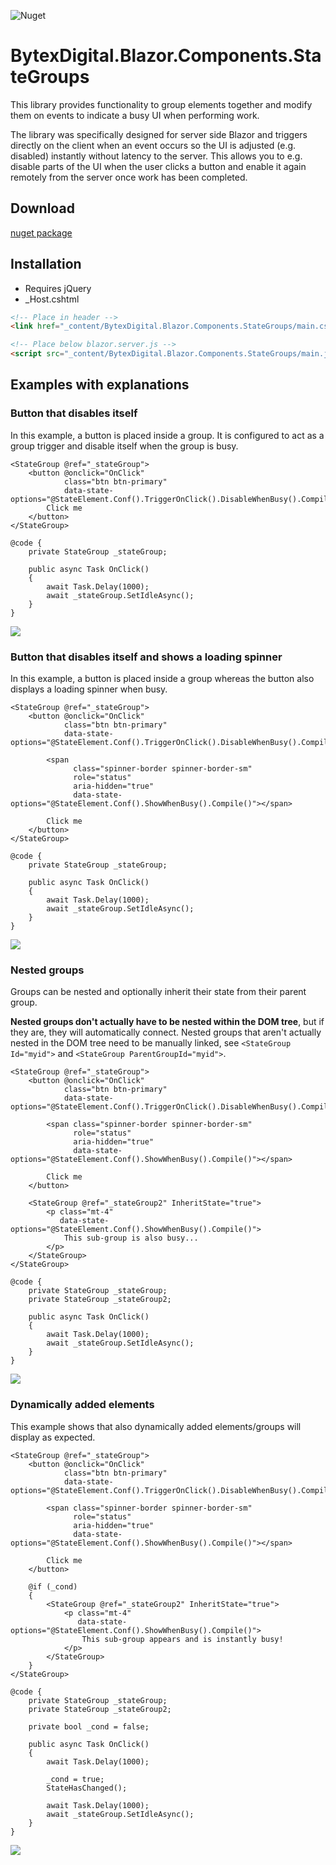 ![Nuget](https://img.shields.io/nuget/vpre/BytexDigital.Blazor.Components.StateGroups.svg?style=flat-square)

# BytexDigital.Blazor.Components.StateGroups

This library provides functionality to group elements together and modify them on events to indicate a busy UI when performing work.

The library was specifically designed for server side Blazor and triggers directly on the client when an event occurs
so the UI is adjusted (e.g. disabled) instantly without latency to the server. This allows you to e.g. disable parts of the UI when the user
clicks a button and enable it again remotely from the server once work has been completed.

## Download
[nuget package](https://www.nuget.org/packages/BytexDigital.Blazor.Components.StateGroups/)

## Installation

- Requires jQuery
- \_Host.cshtml

```html
<!-- Place in header -->
<link href="_content/BytexDigital.Blazor.Components.StateGroups/main.css" rel="stylesheet" />

<!-- Place below blazor.server.js -->
<script src="_content/BytexDigital.Blazor.Components.StateGroups/main.js"></script>
```

## Examples with explanations

### Button that disables itself

In this example, a button is placed inside a group. It is configured to act as a group trigger and disable itself when the group is busy.

```cshtml
<StateGroup @ref="_stateGroup">
    <button @onclick="OnClick"
            class="btn btn-primary"
            data-state-options="@StateElement.Conf().TriggerOnClick().DisableWhenBusy().Compile()">
        Click me
    </button>
</StateGroup>

@code {
    private StateGroup _stateGroup;

    public async Task OnClick()
    {
        await Task.Delay(1000);
        await _stateGroup.SetIdleAsync();
    }
}
```

![](https://static.bytex.digital/github/BytexDigital.Blazor.Components.StateGroups/24fd3bd65c.gif)

### Button that disables itself and shows a loading spinner

In this example, a button is placed inside a group whereas the button also displays a loading spinner when busy.

```cshtml
<StateGroup @ref="_stateGroup">
    <button @onclick="OnClick"
            class="btn btn-primary"
            data-state-options="@StateElement.Conf().TriggerOnClick().DisableWhenBusy().Compile()">

        <span
              class="spinner-border spinner-border-sm"
              role="status"
              aria-hidden="true"
              data-state-options="@StateElement.Conf().ShowWhenBusy().Compile()"></span>

        Click me
    </button>
</StateGroup>

@code {
    private StateGroup _stateGroup;

    public async Task OnClick()
    {
        await Task.Delay(1000);
        await _stateGroup.SetIdleAsync();
    }
}
```

![](https://static.bytex.digital/github/BytexDigital.Blazor.Components.StateGroups/b42795e0be.gif)

### Nested groups

Groups can be nested and optionally inherit their state from their parent group.

**Nested groups don't actually have to be nested within the DOM tree**, but if they are, they will automatically connect.
Nested groups that aren't actually nested in the DOM tree need to be manually linked, see `<StateGroup Id="myid">` and `<StateGroup ParentGroupId="myid">`.

```cshtml
<StateGroup @ref="_stateGroup">
    <button @onclick="OnClick"
            class="btn btn-primary"
            data-state-options="@StateElement.Conf().TriggerOnClick().DisableWhenBusy().Compile()">

        <span class="spinner-border spinner-border-sm"
              role="status"
              aria-hidden="true"
              data-state-options="@StateElement.Conf().ShowWhenBusy().Compile()"></span>

        Click me
    </button>

    <StateGroup @ref="_stateGroup2" InheritState="true">
        <p class="mt-4"
           data-state-options="@StateElement.Conf().ShowWhenBusy().Compile()">
            This sub-group is also busy...
        </p>
    </StateGroup>
</StateGroup>

@code {
    private StateGroup _stateGroup;
    private StateGroup _stateGroup2;

    public async Task OnClick()
    {
        await Task.Delay(1000);
        await _stateGroup.SetIdleAsync();
    }
}
```

![](https://static.bytex.digital/github/BytexDigital.Blazor.Components.StateGroups/2d9dba87b9.gif)

### Dynamically added elements

This example shows that also dynamically added elements/groups will display as expected.

```cshtml
<StateGroup @ref="_stateGroup">
    <button @onclick="OnClick"
            class="btn btn-primary"
            data-state-options="@StateElement.Conf().TriggerOnClick().DisableWhenBusy().Compile()">

        <span class="spinner-border spinner-border-sm"
              role="status"
              aria-hidden="true"
              data-state-options="@StateElement.Conf().ShowWhenBusy().Compile()"></span>

        Click me
    </button>

    @if (_cond)
    {
        <StateGroup @ref="_stateGroup2" InheritState="true">
            <p class="mt-4"
               data-state-options="@StateElement.Conf().ShowWhenBusy().Compile()">
                This sub-group appears and is instantly busy!
            </p>
        </StateGroup>
    }
</StateGroup>

@code {
    private StateGroup _stateGroup;
    private StateGroup _stateGroup2;

    private bool _cond = false;

    public async Task OnClick()
    {
        await Task.Delay(1000);

        _cond = true;
        StateHasChanged();

        await Task.Delay(1000);
        await _stateGroup.SetIdleAsync();
    }
}
```

![](https://static.bytex.digital/github/BytexDigital.Blazor.Components.StateGroups/c0c1cd706f.gif)